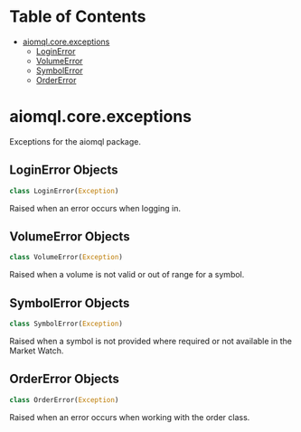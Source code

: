 # Table of Contents

* [aiomql.core.exceptions](#aiomql.core.exceptions)
  * [LoginError](#aiomql.core.exceptions.LoginError)
  * [VolumeError](#aiomql.core.exceptions.VolumeError)
  * [SymbolError](#aiomql.core.exceptions.SymbolError)
  * [OrderError](#aiomql.core.exceptions.OrderError)

<a id="aiomql.core.exceptions"></a>

# aiomql.core.exceptions

Exceptions for the aiomql package.

<a id="aiomql.core.exceptions.LoginError"></a>

## LoginError Objects

```python
class LoginError(Exception)
```

Raised when an error occurs when logging in.

<a id="aiomql.core.exceptions.VolumeError"></a>

## VolumeError Objects

```python
class VolumeError(Exception)
```

Raised when a volume is not valid or out of range for a symbol.

<a id="aiomql.core.exceptions.SymbolError"></a>

## SymbolError Objects

```python
class SymbolError(Exception)
```

Raised when a symbol is not provided where required or not available in the Market Watch.

<a id="aiomql.core.exceptions.OrderError"></a>

## OrderError Objects

```python
class OrderError(Exception)
```

Raised when an error occurs when working with the order class.

